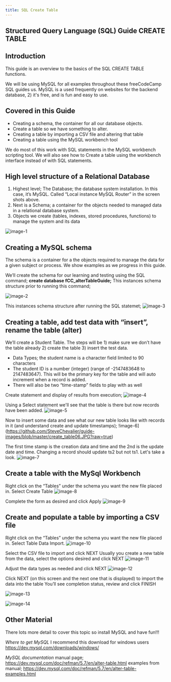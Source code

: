```yaml
---
title: SQL Create Table
---
```

## Structured Query Language (SQL) Guide CREATE TABLE

## Introduction

This guide is an overview to the basics of the SQL CREATE TABLE functions. 

We will be using MySQL for all examples throughout these freeCodeCamp SQL guides us. MySQL is a used frequently on websites for the backend database, 2) it's free, and is fun and easy to use.

## Covered in this Guide
* Creating a schema, the container for all our database objects.
* Create a table so we have something to alter. 
* Creating a table by importing a CSV file and altering that table
* Creating a table using the MySQL workbench tool

We do most of this work with SQL statements in the MySQL workbench scripting tool.  We will also see how to Create a table using the workbench interface instead of with SQL statements.

## High level structure of a Relational Database
1. Highest level; The Database; the database system installation.  In this case, it’s MySQL. Called “Local instance MySQL Router” in the screen shots above.
2. Next is a Schema; a container for the objects needed to managed data in a relational database system.
3. Objects we create (tables, indexes, stored procedures, functions) to manage the system and its data

![image-1](https://github.com/SteveChevalier/guide-images/blob/master/create_table01.JPG?raw=true)

## Creating a MySQL schema
The schema is a container for a the objects required to manage the data for a given subject or process.  We show examples as we progress in this guide.

We’ll create the schema for our learning and testing using the SQL command;
**create database fCC_alterTableGuide;**
This instances schema structure prior to running this command;

![image-2](https://github.com/SteveChevalier/guide-images/blob/master/create_table02.JPG?raw=true)

This instances schema structure after running the SQL statemet;
![image-3](https://github.com/SteveChevalier/guide-images/blob/master/create_table03.JPG?raw=true)

## Creating a table, add test data with “insert”, rename the table (alter)
We’ll create a Student Table.
The steps will be 1) make sure we don’t have the table already 2) create the table 3) insert the test data.
* Data Types; the student name is a character field limited to 90 characters
* The student ID is a number (integer) (range of -2147483648 to 2147483647). This will be the primary key for the table and will auto increment when a record is added.
* There will also be two “time-stamp” fields to play with as well

Create statement and display of results from execution;
![image-4](https://github.com/SteveChevalier/guide-images/blob/master/create_table04.JPG?raw=true)

Using a Select statement we'll see that the table is there but now records have been added.
![image-5](https://github.com/SteveChevalier/guide-images/blob/master/create_table05.JPG?raw=true)

Now to insert some data and see what our new table looks like with records in it (and understand create and update timestamps);
!image-6](https://github.com/SteveChevalier/guide-images/blob/master/create_table06.JPG?raw=true)

The first time stamp is the creation data and time and the 2nd is the update date and time.  Changing a record should update ts2 but not ts1. Let's take a look.
![image-7](https://github.com/SteveChevalier/guide-images/blob/master/create_table07.JPG?raw=true)

## Create a table with the MySql Workbench
Right click on the “Tables” under the schema you want the new file placed in. Select Create Table
![image-8](https://github.com/SteveChevalier/guide-images/blob/master/create_table08.JPG?raw=true)

Complete the form as desired and click Apply
![image-9](https://github.com/SteveChevalier/guide-images/blob/master/create_table09.JPG?raw=true)

## Create and populate a table by importing a CSV file
Right click on the “Tables” under the schema you want the new file placed in. Select Table Data Import.
![image-10](https://github.com/SteveChevalier/guide-images/blob/master/create_table10.JPG?raw=true)

Select the CSV file to import and click NEXT
Usually you create a new table from the data, select the options desired and click NEXT
![image-11](https://github.com/SteveChevalier/guide-images/blob/master/create_table11.JPG?raw=true)

Adjust the data types as needed and click NEXT
![image-12](https://github.com/SteveChevalier/guide-images/blob/master/create_table12.JPG?raw=true)

Click NEXT (on this screen and the next one that is displayed) to import the data into the table
You’ll see completion status, review and click FINISH

![image-13](https://github.com/SteveChevalier/guide-images/blob/master/create_table13.JPG?raw=true)

![image-14](https://github.com/SteveChevalier/guide-images/blob/master/create_table14.JPG?raw=true)

## Other Material
There lots more detail to cover this topic so install MySQL and have fun!!!

*Where to get MySQL*
I recommend this download for windows users
https://dev.mysql.com/downloads/windows/

*MySQL documentation*
manual page; 
https://dev.mysql.com/doc/refman/5.7/en/alter-table.html
examples from manual; 
https://dev.mysql.com/doc/refman/5.7/en/alter-table-examples.html





